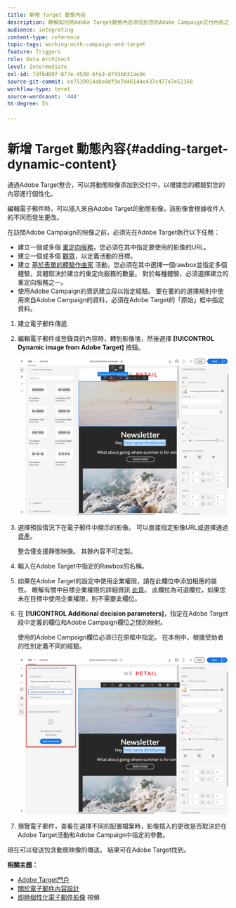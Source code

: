 ```yaml
---
title: 新增 Target 動態內容
description: 瞭解如何將Adobe Target動態內容添加到您的Adobe Campaign交付內容之一。
audience: integrating
content-type: reference
topic-tags: working-with-campaign-and-target
feature: Triggers
role: Data Architect
level: Intermediate
exl-id: 7dfbd89f-877e-4598-bfe3-d743bb31ae9e
source-git-commit: ee7539914aba9df9e7d46144e437c477a7e52168
workflow-type: tm+mt
source-wordcount: '444'
ht-degree: 5%

---
```


# 新增 Target 動態內容{#adding-target-dynamic-content}

通過Adobe Target整合，可以將動態映像添加到交付中，以根據您的體驗對您的內容進行個性化。

編輯電子郵件時，可以插入來自Adobe Target的動態影像，該影像會根據收件人的不同而發生更改。

在訪問Adobe Campaign的映像之前，必須先在Adobe Target執行以下任務：

* 建立一個或多個 [重定向服務](https://experienceleague.adobe.com/docs/target/using/experiences/offers/offer-redirect.html)，您必須在其中指定要使用的影像的URL。
* 建立一個或多個 [觀眾](https://experienceleague.adobe.com/docs/target/using/audiences/create-audiences/audiences.html)，以定義活動的目標。
* 建立 [基於表單的體驗作曲家](https://experienceleague.adobe.com/docs/target/using/experiences/form-experience-composer.html) 活動，您必須在其中選擇一個rawbox並指定多個體驗，具體取決於建立的重定向服務的數量。 對於每種體驗，必須選擇建立的重定向服務之一。
* 使用Adobe Campaign的資訊建立段以指定經驗。 要在要約的選擇規則中使用來自Adobe Campaign的資料，必須在Adobe Target的「原始」框中指定資料。

1. 建立電子郵件傳遞.
1. 編輯電子郵件或登錄頁的內容時，轉到影像塊，然後選擇 **[!UICONTROL Dynamic image from Adobe Target]** 按鈕。

   ![](assets/tar_insert_dynamic_image.png)

1. 選擇預設情況下在電子郵件中顯示的影像。 可以直接指定影像URL或選擇通過 [資產](../../integrating/using/working-with-campaign-and-assets-core-service.md)。

   整合僅支援靜態映像。 其餘內容不可定製。

1. 輸入在Adobe Target中指定的Rawbox的名稱。
1. 如果在Adobe Target的設定中使用企業權限，請在此欄位中添加相應的屬性。 瞭解有關中目標企業權限的詳細資訊 [此頁](https://experienceleague.adobe.com/docs/target/using/administer/manage-users/enterprise/properties-overview.html)。 此欄位為可選欄位，如果您未在目標中使用企業權限，則不需要此欄位。
1. 在 **[!UICONTROL Additional decision parameters]**，指定在Adobe Target段中定義的欄位和Adobe Campaign欄位之間的映射。

   使用的Adobe Campaign欄位必須已在原框中指定。 在本例中，根據受助者的性別定義不同的經驗。

   ![](assets/tar_additional_decisionning_parameters.png)

1. 預覽電子郵件，查看在選擇不同的配置檔案時，影像插入的更改是否取決於在Adobe Target活動和Adobe Campaign中指定的參數。

現在可以發送包含動態映像的傳送。 結果可在Adobe Target找到。

**相關主題：**

* [Adobe Target門戶](https://experienceleague.adobe.com/docs/target/using/integrate/campaign-and-target.html)
* [關於電子郵件內容設計](../../designing/using/designing-content-in-adobe-campaign.md)
* [即時個性化電子郵件影像](https://helpx.adobe.com/tw/marketing-cloud/how-to/email-marketing.html) 視頻
